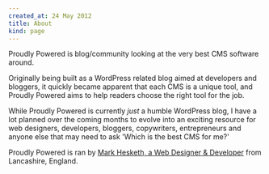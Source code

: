 ```yaml
---
created_at: 24 May 2012
title: About
kind: page
---
```


Proudly Powered is blog/community looking at the very best CMS software around.

Originally being built as a WordPress related blog aimed at developers and bloggers, it quickly became apparent that each CMS is a unique tool, and Proudly Powered aims to help readers choose the right tool for the job.

While Proudly Powered is currently _just_ a humble WordPress blog, I have a lot planned over the coming months to evolve into an exciting resource for web designers, developers, bloggers, copywriters, entrepreneurs and anyone else that may need to ask 'Which is the best CMS for me?'

Proudly Powered is ran by [Mark Hesketh, a Web Designer &amp; Developer](http://www.markhesketh.co.uk "Mark Hesketh, Web Designer &amp; Developer") from Lancashire, England.
